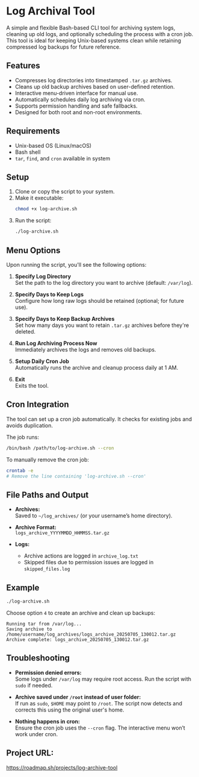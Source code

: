 # Log Archival Tool

A simple and flexible Bash-based CLI tool for archiving system logs, cleaning up old logs, and optionally scheduling the process with a cron job. This tool is ideal for keeping Unix-based systems clean while retaining compressed log backups for future reference.

## Features

- Compresses log directories into timestamped `.tar.gz` archives.
- Cleans up old backup archives based on user-defined retention.
- Interactive menu-driven interface for manual use.
- Automatically schedules daily log archiving via cron.
- Supports permission handling and safe fallbacks.
- Designed for both root and non-root environments.

## Requirements

- Unix-based OS (Linux/macOS)
- Bash shell
- `tar`, `find`, and `cron` available in system

## Setup

1. Clone or copy the script to your system.
2. Make it executable:
   ```bash
   chmod +x log-archive.sh
   ```
3. Run the script:
   ```bash
   ./log-archive.sh
   ```

## Menu Options

Upon running the script, you'll see the following options:

1. **Specify Log Directory**  
   Set the path to the log directory you want to archive (default: `/var/log`).

2. **Specify Days to Keep Logs**  
   Configure how long raw logs should be retained (optional; for future use).

3. **Specify Days to Keep Backup Archives**  
   Set how many days you want to retain `.tar.gz` archives before they're deleted.

4. **Run Log Archiving Process Now**  
   Immediately archives the logs and removes old backups.

5. **Setup Daily Cron Job**  
   Automatically runs the archive and cleanup process daily at 1 AM.

6. **Exit**  
   Exits the tool.

## Cron Integration

The tool can set up a cron job automatically. It checks for existing jobs and avoids duplication.

The job runs:
```bash
/bin/bash /path/to/log-archive.sh --cron
```

To manually remove the cron job:
```bash
crontab -e
# Remove the line containing 'log-archive.sh --cron'
```

## File Paths and Output

- **Archives:**  
  Saved to `~/log_archives/` (or your username’s home directory).

- **Archive Format:**  
  `logs_archive_YYYYMMDD_HHMMSS.tar.gz`

- **Logs:**  
  - Archive actions are logged in `archive_log.txt`  
  - Skipped files due to permission issues are logged in `skipped_files.log`

## Example

```bash
./log-archive.sh
```
Choose option `4` to create an archive and clean up backups:
```
Running tar from /var/log...
Saving archive to /home/username/log_archives/logs_archive_20250705_130012.tar.gz
Archive complete: logs_archive_20250705_130012.tar.gz
```

## Troubleshooting

- **Permission denied errors:**  
  Some logs under `/var/log` may require root access. Run the script with `sudo` if needed.

- **Archive saved under `/root` instead of user folder:**  
  If run as `sudo`, `$HOME` may point to `/root`. The script now detects and corrects this using the original user's home.

- **Nothing happens in cron:**  
  Ensure the cron job uses the `--cron` flag. The interactive menu won’t work under cron.

## Project URL:
https://roadmap.sh/projects/log-archive-tool
